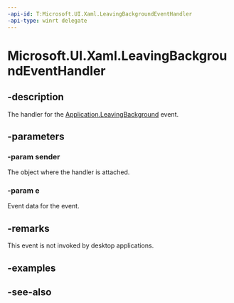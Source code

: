 ```yaml
---
-api-id: T:Microsoft.UI.Xaml.LeavingBackgroundEventHandler
-api-type: winrt delegate
---
```

<!-- Delegate syntax.
public delegate void LeavingBackgroundEventHandler(System.Object sender, Windows.ApplicationModel.LeavingBackgroundEventArgs e)
-->
# Microsoft.UI.Xaml.LeavingBackgroundEventHandler

## -description

The handler for the [Application.LeavingBackground](application_leavingbackground.md) event.

## -parameters

### -param sender

The object where the handler is attached.

### -param e

Event data for the event.

## -remarks

This event is not invoked by desktop applications.

## -examples

## -see-also
